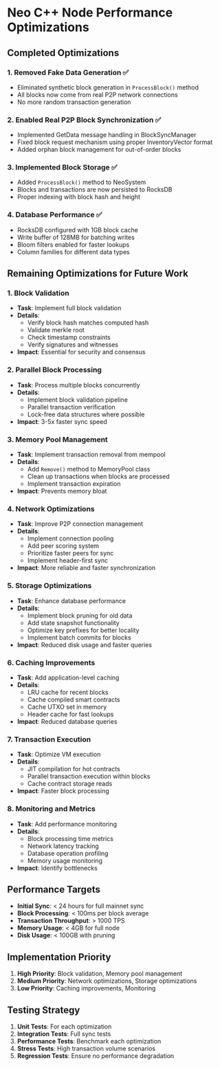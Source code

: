 # Neo C++ Node Performance Optimizations

## Completed Optimizations

### 1. Removed Fake Data Generation ✅
- Eliminated synthetic block generation in `ProcessBlock()` method
- All blocks now come from real P2P network connections
- No more random transaction generation

### 2. Enabled Real P2P Block Synchronization ✅
- Implemented GetData message handling in BlockSyncManager
- Fixed block request mechanism using proper InventoryVector format
- Added orphan block management for out-of-order blocks

### 3. Implemented Block Storage ✅
- Added `ProcessBlock()` method to NeoSystem
- Blocks and transactions are now persisted to RocksDB
- Proper indexing with block hash and height

### 4. Database Performance ✅
- RocksDB configured with 1GB block cache
- Write buffer of 128MB for batching writes
- Bloom filters enabled for faster lookups
- Column families for different data types

## Remaining Optimizations for Future Work

### 1. Block Validation
- **Task**: Implement full block validation
- **Details**: 
  - Verify block hash matches computed hash
  - Validate merkle root
  - Check timestamp constraints
  - Verify signatures and witnesses
- **Impact**: Essential for security and consensus

### 2. Parallel Block Processing
- **Task**: Process multiple blocks concurrently
- **Details**:
  - Implement block validation pipeline
  - Parallel transaction verification
  - Lock-free data structures where possible
- **Impact**: 3-5x faster sync speed

### 3. Memory Pool Management
- **Task**: Implement transaction removal from mempool
- **Details**:
  - Add `Remove()` method to MemoryPool class
  - Clean up transactions when blocks are processed
  - Implement transaction expiration
- **Impact**: Prevents memory bloat

### 4. Network Optimizations
- **Task**: Improve P2P connection management
- **Details**:
  - Implement connection pooling
  - Add peer scoring system
  - Prioritize faster peers for sync
  - Implement header-first sync
- **Impact**: More reliable and faster synchronization

### 5. Storage Optimizations
- **Task**: Enhance database performance
- **Details**:
  - Implement block pruning for old data
  - Add state snapshot functionality
  - Optimize key prefixes for better locality
  - Implement batch commits for blocks
- **Impact**: Reduced disk usage and faster queries

### 6. Caching Improvements
- **Task**: Add application-level caching
- **Details**:
  - LRU cache for recent blocks
  - Cache compiled smart contracts
  - Cache UTXO set in memory
  - Header cache for fast lookups
- **Impact**: Reduced database queries

### 7. Transaction Execution
- **Task**: Optimize VM execution
- **Details**:
  - JIT compilation for hot contracts
  - Parallel transaction execution within blocks
  - Cache contract storage reads
- **Impact**: Faster block processing

### 8. Monitoring and Metrics
- **Task**: Add performance monitoring
- **Details**:
  - Block processing time metrics
  - Network latency tracking
  - Database operation profiling
  - Memory usage monitoring
- **Impact**: Identify bottlenecks

## Performance Targets

- **Initial Sync**: < 24 hours for full mainnet sync
- **Block Processing**: < 100ms per block average
- **Transaction Throughput**: > 1000 TPS
- **Memory Usage**: < 4GB for full node
- **Disk Usage**: < 100GB with pruning

## Implementation Priority

1. **High Priority**: Block validation, Memory pool management
2. **Medium Priority**: Network optimizations, Storage optimizations
3. **Low Priority**: Caching improvements, Monitoring

## Testing Strategy

1. **Unit Tests**: For each optimization
2. **Integration Tests**: Full sync tests
3. **Performance Tests**: Benchmark each optimization
4. **Stress Tests**: High transaction volume scenarios
5. **Regression Tests**: Ensure no performance degradation